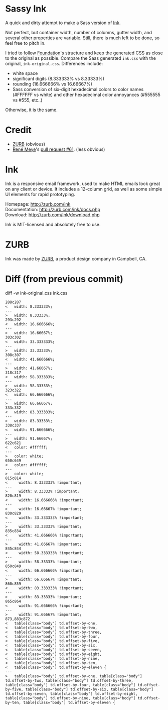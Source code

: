 Sassy Ink
=========

A quick and dirty attempt to make a Sass version of [Ink](http://zurb.com/ink). 

Not perfect, but container width, number of columns, gutter width, and several other properties are variable. Still, there is much left to be done, so feel free to pitch in.

I tried to follow [Foundation](http://foundation.zurb.com/)'s structure and keep the generated CSS as close to the original as possible. Compare the Saas generated `ink.css` with the original, `ink-original.css`. Differences include:

* white space
* significant digits (8.333333% vs 8.33333%)
* rounding (16.666666% vs 16.66667%)
* Sass conversion of six-digit hexadecimal colors to color names (#FFFFFF vs white) and other hexadecimal color annoyances (#555555 vs #555, etc..)

Otherwise, it is the same.

Credit
======

* [ZURB](http://www.zurb.com) (obvious)
* [René Meye](https://github.com/renemeye)'s [pull request #61](https://github.com/zurb/ink/pull/61). (less obvious)

Ink
===

Ink is a responsive email framework, used to make HTML emails look great on any client or device.  It includes a 12-column grid, as well as some simple UI elements for rapid prototyping.

Homepage:      http://zurb.com/ink<br />
Documentation: http://zurb.com/ink/docs.php<br />
Download:      http://zurb.com/ink/download.php

Ink is MIT-licensed and absolutely free to use.

ZURB
====

Ink was made by [ZURB](http://www.zurb.com), a product design company in Campbell, CA.

Diff (from previous commit)
====
diff -w ink-original.css ink.css

	288c287
	<   width: 8.333333%;
	---
	>   width: 8.33333%;
	293c292
	<   width: 16.666666%;
	---
	>   width: 16.66667%;
	303c302
	<   width: 33.333333%;
	---
	>   width: 33.33333%;
	308c307
	<   width: 41.666666%;
	---
	>   width: 41.66667%;
	318c317
	<   width: 58.333333%;
	---
	>   width: 58.33333%;
	323c322
	<   width: 66.666666%;
	---
	>   width: 66.66667%;
	333c332
	<   width: 83.333333%;
	---
	>   width: 83.33333%;
	338c337
	<   width: 91.666666%;
	---
	>   width: 91.66667%;
	622c621
	<   color: #ffffff;
	---
	>   color: white;
	650c649
	<   color: #ffffff;
	---
	>   color: white;
	815c814
	<     width: 8.333333% !important;
	---
	>     width: 8.33333% !important;
	820c819
	<     width: 16.666666% !important;
	---
	>     width: 16.66667% !important;
	830c829
	<     width: 33.333333% !important;
	---
	>     width: 33.33333% !important;
	835c834
	<     width: 41.666666% !important;
	---
	>     width: 41.66667% !important;
	845c844
	<     width: 58.333333% !important;
	---
	>     width: 58.33333% !important;
	850c849
	<     width: 66.666666% !important;
	---
	>     width: 66.66667% !important;
	860c859
	<     width: 83.333333% !important;
	---
	>     width: 83.33333% !important;
	865c864
	<     width: 91.666666% !important;
	---
	>     width: 91.66667% !important;
	873,883c872
	<   table[class="body"] td.offset-by-one,
	<   table[class="body"] td.offset-by-two,
	<   table[class="body"] td.offset-by-three,
	<   table[class="body"] td.offset-by-four,
	<   table[class="body"] td.offset-by-five,
	<   table[class="body"] td.offset-by-six,
	<   table[class="body"] td.offset-by-seven,
	<   table[class="body"] td.offset-by-eight,
	<   table[class="body"] td.offset-by-nine,
	<   table[class="body"] td.offset-by-ten,
	<   table[class="body"] td.offset-by-eleven {
	---
	>   table[class="body"] td.offset-by-one, table[class="body"] td.offset-by-two, table[class="body"] td.offset-by-three, table[class="body"] td.offset-by-four, table[class="body"] td.offset-by-five, table[class="body"] td.offset-by-six, table[class="body"] td.offset-by-seven, table[class="body"] td.offset-by-eight, table[class="body"] td.offset-by-nine, table[class="body"] td.offset-by-ten, table[class="body"] td.offset-by-eleven {
